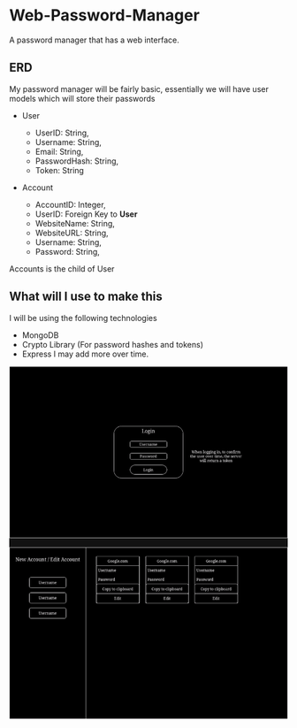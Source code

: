 # Web-Password-Manager

A password manager that has a web interface.

## ERD

My password manager will be fairly basic, essentially we will have user models which will store their passwords

- User
	- UserID: String,
	- Username: String,
	- Email: String,
	- PasswordHash: String,
	- Token: String

- Account
	- AccountID: Integer,
	- UserID: Foreign Key to **User**
	- WebsiteName: String,
	- WebsiteURL: String,
	- Username: String,
	- Password: String,

Accounts is the child of User

## What will I use to make this
I will be using the following technologies
- MongoDB
- Crypto Library (For password hashes and tokens)
- Express
I may add more over time.

![SkeletonImage](PasswordManagerFrontendSkeleton.png)